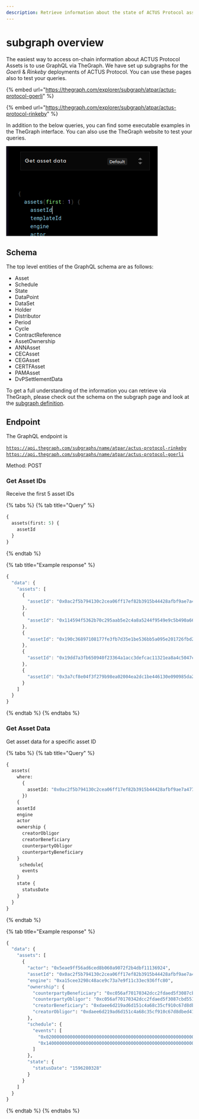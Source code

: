 ```yaml
---
description: Retrieve information about the state of ACTUS Protocol assets using GraphQL
---
```


# subgraph overview

The easiest way to access on-chain information about ACTUS Protocol Assets is to use GraphQL via TheGraph. We have set up subgraphs for the _Goerli_ & _Rinkeby_ deployments of ACTUS Protocol. You can use these pages also to test your queries.

{% embed url="https://thegraph.com/explorer/subgraph/atpar/actus-protocol-goerli" %}

{% embed url="https://thegraph.com/explorer/subgraph/atpar/actus-protocol-rinkeby" %}

In addition to the below queries, you can find some executable examples in the TheGraph interface. You can also use the TheGraph website to test your queries.

![Query examples](../.gitbook/assets/image%20%284%29.png)

## Schema

The top level entities of the GraphQL schema are as follows:

* Asset
* Schedule
* State
* DataPoint 
* DataSet 
* Holder 
* Distributor 
* Period 
* Cycle 
* ContractReference 
* AssetOwnership 
* ANNAsset 
* CECAsset 
* CEGAsset 
* CERTFAsset 
* PAMAsset 
* DvPSettlementData 

To get a full understanding of the information you can retrieve via TheGraph, please check out the schema on the subgraph page and look at the [subgraph definition](https://github.com/atpar/ap-subgraph).

## Endpoint

The GraphQL endpoint is

[`https://api.thegraph.com/subgraphs/name/atpar/actus-protocol-rinkeby`  
](https://api.thegraph.com/subgraphs/name/atpar/actus-protocol-rinkeby
)[`https://api.thegraph.com/subgraphs/name/atpar/actus-protocol-goerli`](https://api.thegraph.com/subgraphs/name/atpar/actus-protocol-goerli
)

Method: POST

### Get Asset IDs

Receive the first 5 asset IDs

{% tabs %}
{% tab title="Query" %}
```graphql
{
  assets(first: 5) {
    assetId
  }
}
```
{% endtab %}

{% tab title="Example response" %}
```javascript
{
  "data": {
    "assets": [
      {
        "assetId": "0x0ac2f5b794130c2cea06ff17ef82b3915b44428afbf9ae7a47793dd917ee622c"
      },
      {
        "assetId": "0x114594f5362b70c295aab5e2c4a8a5244f9549e9c5b490a665a6a36e9613d947"
      },
      {
        "assetId": "0x190c36897108177fe3fb7d35e1be536bb5a095e201726fbd2d9bcd7f9cbc88e2"
      },
      {
        "assetId": "0x19dd7a3fb650940f23364a1acc3defcac11321ea8a4c5047c16bafef8104b736"
      },
      {
        "assetId": "0x3a7cf8e04f3f279b98ea02004ea2dc1be446130e090985da2721aa72790fb365"
      }
    ]
  }
}
```
{% endtab %}
{% endtabs %}

### Get Asset Data

Get asset data for a specific asset ID

{% tabs %}
{% tab title="Query" %}
```graphql
{
  assets(
    where: 
      {
        assetId: "0x0ac2f5b794130c2cea06ff17ef82b3915b44428afbf9ae7a47793dd917ee622c"
      }) 
    {
    assetId
    engine
    actor
    ownership {
      creatorObligor
      creatorBeneficiary
      counterpartyObligor
      counterpartyBeneficiary
    }
     schedule{
      events
    }
    state {
      statusDate
    }
  }
}
```
{% endtab %}

{% tab title="Example response" %}
```graphql
{
  "data": {
    "assets": [
      {
        "actor": "0x5eae9ff56ad6ced8b060a9072f2b4dbf11136924",
        "assetId": "0x0ac2f5b794130c2cea06ff17ef82b3915b44428afbf9ae7a47793dd917ee622c",
        "engine": "0xa15cee3298c48ace9c73a7e9f11c33ec936ffc80",
        "ownership": {
          "counterpartyBeneficiary": "0xc056af70170342dcc2fdaed5f3087cbd551f2cb4",
          "counterpartyObligor": "0xc056af70170342dcc2fdaed5f3087cbd551f2cb4",
          "creatorBeneficiary": "0xdaee6d219ad6d151c4a68c35cf910c67d8dbed41",
          "creatorObligor": "0xdaee6d219ad6d151c4a68c35cf910c67d8dbed41"
        },
        "schedule": {
          "events": [
            "0x020000000000000000000000000000000000000000000000000000005f254e08",
            "0x14000000000000000000000000000000000000000000000000000000612e0e88"
          ]
        },
        "state": {
          "statusDate": "1596280328"
        }
      }
    ]
  }
}
```
{% endtab %}
{% endtabs %}




